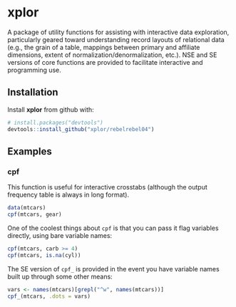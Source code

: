 # xplor

A package of utility functions for assisting with interactive data exploration, particularly geared toward understanding record layouts of relational data (e.g., the grain of a table, mappings between primary and affiliate dimensions, extent of normalization/denormalization, etc.). NSE and SE versions of core functions are provided to facilitate interactive and programming use.

## Installation

Install **xplor** from github with:

```R
# install.packages("devtools")
devtools::install_github("xplor/rebelrebel04")
```

## Examples

### cpf

This function is useful for interactive crosstabs (although the output frequency table is always in long format). 

```R
data(mtcars)
cpf(mtcars, gear)
```

One of the coolest things about `cpf` is that you can pass it flag variables directly, using bare variable names:

```R
cpf(mtcars, carb >= 4)
cpf(mtcars, is.na(cyl))
```

The SE version of `cpf_` is provided in the event you have variable names built up through some other means:

```R
vars <- names(mtcars)[grepl("^w", names(mtcars))]
cpf_(mtcars, .dots = vars)
```
